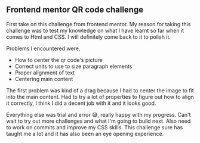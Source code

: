 Frontend mentor QR code challenge
---
First take on this challenge from frontend mentor. My reason for taking this challenge was to test my knowledge on what I have learnt so far when it comes to Html and CSS. I will definitely come back to it to polish it.

Problems I encountered were,
- How to center the qr code's picture
- Correct units to use to size paragraph elements
- Proper alignment of text
- Centering main content

The first problem was kind of a drag because I had to center the image to fit into the main content. Had to try a lot of properties to figure out how to align it correctly, I think I did a decent job with it and it looks good.

Everything else was trial and error 😅, really happy with my progress. Can't wait to try out more challenges and what I'm going to build next. Also need to work on commits and improve my CSS skills. This challenge sure has taught me a lot and it has also been an eye opening experience.
